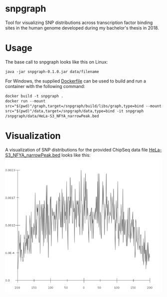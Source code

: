 # snpgraph
Tool for visualizing SNP distributions across transcription factor binding sites in the human genome developed during my bachelor's thesis in 2018.

# Usage
The base call to snpgraph looks like this on Linux:
```
java -jar snpgraph-0.1.0.jar data/filename
```

For Windows, the supplied [Dockerfile](Dockerfile) can be used to build and run a container with the following command:
```
docker build -t snpgraph .
docker run --mount src="$(pwd)"/graph,target=/snpgraph/build/libs/graph,type=bind --mount src="$(pwd)"/data,target=/snpgraph/data,type=bind -it snpgraph /snpgraph/data/HeLa-S3_NFYA_narrowPeak.bed
```

# Visualization
A visualization of SNP distributions for the provided ChipSeq data file [HeLa-S3_NFYA_narrowPeak.bed](data/HeLa-S3_NFYA_narrowPeak.bed) looks like this:
![](graph/HeLa-S3_NFYA_narrowPeak.png)